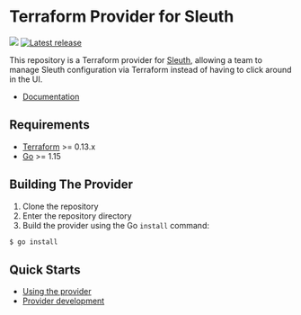 # Terraform Provider for Sleuth

![](https://github.com/sleuth-io/terraform-provider-sleuth/actions/workflows/test.yml/badge.svg)
[![Latest release](https://img.shields.io/github/v/release/sleuth-io/terraform-provider-sleuth)](https://github.com/sleuth-io/terraform-provider-sleuth/releases)


This repository is a Terraform provider for [Sleuth](https://sleuth.io), allowing a team to manage Sleuth configuration via Terraform instead of having to click around in the UI.

* [Documentation](https://registry.terraform.io/providers/sleuth-io/sleuth/latest/docs)

## Requirements

-	[Terraform](https://www.terraform.io/downloads.html) >= 0.13.x
-	[Go](https://golang.org/doc/install) >= 1.15

## Building The Provider

1. Clone the repository
1. Enter the repository directory
1. Build the provider using the Go `install` command: 
```sh
$ go install
```

## Quick Starts

- [Using the provider](docs/index.md)
- [Provider development](docs/contributing)
